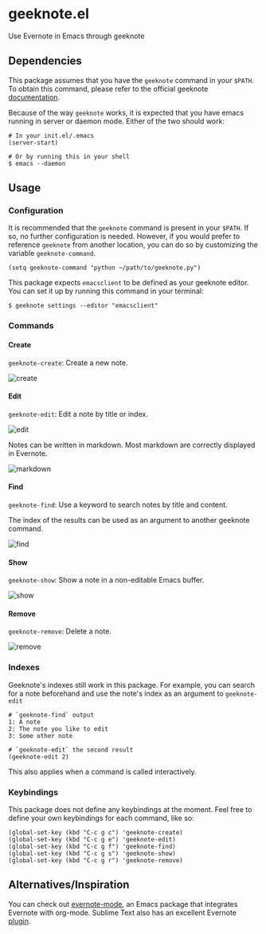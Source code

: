 # geeknote.el

Use Evernote in Emacs through geeknote

## Dependencies

This package assumes that you have the `geeknote` command in your `$PATH`.
To obtain this command, please refer to the official geeknote
[documentation](https://github.com/VitaliyRodnenko/geeknote).

Because of the way `geeknote` works, it is expected that you have emacs running in
server or daemon mode. Either of the two should work:

```
# In your init.el/.emacs
(server-start)

# Or by running this in your shell
$ emacs --daemon
```

## Usage

### Configuration

It is recommended that the `geeknote` command is present in your `$PATH`. If so, no
further configuration is needed. However, if you would prefer to reference `geeknote`
from another location, you can do so by customizing the variable `geeknote-command`.

```
(setq geeknote-command "python ~/path/to/geeknote.py")
```

This package expects `emacsclient` to be defined as your geeknote editor. You can
set it up by running this command in your terminal:

```
$ geeknote settings --editor "emacsclient"
```

### Commands

#### Create

`geeknote-create`: Create a new note.

![create](screenshots/geeknote-create.gif)

#### Edit

`geeknote-edit`: Edit a note by title or index.

![edit](screenshots/geeknote-edit.gif)

Notes can be written in markdown. Most markdown are correctly displayed in Evernote.

![markdown](screenshots/geeknote-markdown.gif)

#### Find

`geeknote-find`: Use a keyword to search notes by title and content.

The index of the results can be used as an argument to another
geeknote command.

![find](screenshots/geeknote-find.gif)

#### Show

`geeknote-show`: Show a note in a non-editable Emacs buffer.

![show](screenshots/geeknote-show.gif)

#### Remove

`geeknote-remove`: Delete a note.

![remove](screenshots/geeknote-remove.gif)

### Indexes

Geeknote's indexes still work in this package. For example, you can search for a note
beforehand and use the note's index as an argument to `geeknote-edit`

```
# `geeknote-find` output
1: A note
2: The note you like to edit
3: Some other note

# `geeknote-edit` the second result
(geeknote-edit 2)
```

This also applies when a command is called interactively.

### Keybindings

This package does not define any keybindings at the moment. Feel free to define
your own keybindings for each command, like so:

```
(global-set-key (kbd "C-c g c") 'geeknote-create)
(global-set-key (kbd "C-c g e") 'geeknote-edit)
(global-set-key (kbd "C-c g f") 'geeknote-find)
(global-set-key (kbd "C-c g s") 'geeknote-show)
(global-set-key (kbd "C-c g r") 'geeknote-remove)
```

## Alternatives/Inspiration

You can check out [evernote-mode](https://github.com/pymander/evernote-mode),
an Emacs package that integrates Evernote with org-mode. Sublime Text also has an
excellent Evernote [plugin](https://packagecontrol.io/packages/SublimeEvernote).
